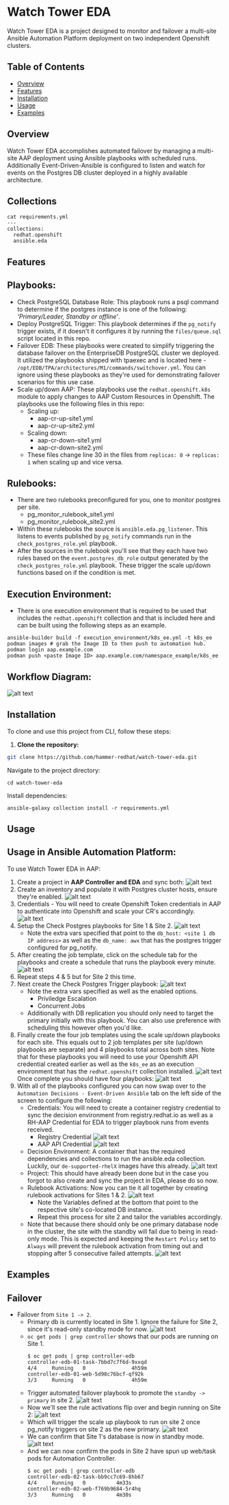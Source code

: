 # Watch Tower EDA

Watch Tower EDA is a project designed to monitor and failover a multi-site Ansible Automation Platform deployment on two independent Openshift clusters.

## Table of Contents

- [Overview](#overview)
- [Features](#features)
- [Installation](#installation)
- [Usage](#usage)
- [Examples](#examples)

## Overview

Watch Tower EDA accomplishes automated failover by managing a multi-site AAP deployment using Ansible playbooks with scheduled runs. Additionally Event-Driven-Ansible is configured to listen and watch for events on the Postgres DB cluster deployed in a highly available architecture. 

## Collections
```
cat requirements.yml
---
collections:
  redhat.openshift
  ansible.eda
```

## Features   
## Playbooks:
- Check PostgreSQL Database Role: This playbook runs a psql command to determine if the postgres instance is one of the following: _'Primary/Leader, Standby or offline'_.
- Deploy PostgreSQL Trigger: This playbook determines if the `pg_notify` trigger exists, if it doesn't it configures it by running the `files/queue.sql` script located in this repo. 
- Failover EDB: These playbooks were created to simplify triggering the database failover on the EnterpriseDB PostgreSQL cluster we deployed. It utilized the playbooks shipped with tpaexec and is located here - `/opt/EDB/TPA/architectures/M1/commands/switchover.yml`. You can ignore using these playbooks as they're used for demonstrating failover scenarios for this use case.
-  Scale up/down AAP: These playbooks use the `redhat.openshift.k8s` module to apply changes to AAP Custom Resources in Openshift. The playbooks use the following files in this repo:  
    - Scaling up:   
        - aap-cr-up-site1.yml  
        - aap-cr-up-site2.yml
    - Scaling down: 
        - aap-cr-down-site1.yml
        - aap-cr-down-site2.yml
    - These files change line 30 in the files from `replicas: 0` -> `replicas: 1` when scaling up and vice versa.  

## Rulebooks:
- There are two rulebooks preconfigured for you, one to monitor postgres per site. 
    - pg_monitor_rulebook_site1.yml
    - pg_monitor_rulebook_site2.yml
- Within these rulebooks the source is `ansible.eda.pg_listener`. This listens to events published by `pg_notify` commands run in the `check_postgres_role.yml` playbook. 
- After the sources in the rulebook you'll see that they each have two rules based on the `event.postgres_db_role` output generated by the `check_postgres_role.yml` playbook. These trigger the scale up/down functions based on if the condition is met. 

## Execution Environment:
- There is one execution environment that is required to be used that includes the `redhat.openshift` collection and that is included here and can be built using the following steps as an example. 
```
ansible-builder build -f execution_environment/k8s_ee.yml -t k8s_ee
podman images # grab the Image ID to then push to automation hub.
podman login aap.example.com
podman push <paste Image ID> aap.example.com/namespace_example/k8s_ee
```
## Workflow Diagram: 
![alt text](<screenshots/image (16).png>)

## Installation

To clone and use this project from CLI, follow these steps:

1. **Clone the repository:**

```bash
git clone https://github.com/hammer-redhat/watch-tower-eda.git
```
Navigate to the project directory:
```
cd watch-tower-eda
```
Install dependencies:
```
ansible-galaxy collection install -r requirements.yml
```
## Usage
## Usage in Ansible Automation Platform:
To use Watch Tower EDA in AAP:  

1. Create a project in **AAP Controller and EDA** and sync both:
![alt text](screenshots/image.png)
2. Create an inventory and populate it with Postgres cluster hosts, ensure they're enabled.
![alt text](screenshots/inventory.png)
3. Credentials - You will need to create Openshift Token credentials in AAP to authenticate into Openshift and scale your CR's accordingly.
![alt text](screenshots/credentials.png)
4. Setup the Check Postgres playbooks for Site 1 & Site 2. 
![alt text](screenshots/check_postgres.png)
    - Note the extra vars specified that point to the `db_host: <site 1 db IP address>` as well as the `db_name: awx` that has the postgres trigger configured for pg_notify. 
5. After creating the job template, click on the schedule tab for the playbooks and create a schedule that runs the playbook every minute. 
![alt text](screenshots/schedule.png)
6. Repeat steps 4 & 5 but for Site 2 this time. 
7. Next create the Check Postgres Trigger playbook:
![alt text](screenshots/check_trigger.png)
    - Note the extra vars specified as well as the enabled options.
        - Priviledge Escalation
        - Concurrent Jobs
    - Additionally with DB replication you should only need to target the primary initially with this playbook. You can also use preference with scheduling this however often you'd like. 
8. Finally create the four job templates using the scale up/down playbooks for each site. This equals out to 2 job templates per site (up/down playbooks are separate) and 4 playbooks total across both sites. Note that for these playbooks you will need to use your Openshift API credential created earlier as well as the `k8s_ee` as an execution environment that has the `redhat.openshift` collection installed. 
![alt text](screenshots/templates.png)
Once complete you should have four playbooks:
![alt text](screenshots/four_templates.png)
9. With all of the playbooks configured you can now swap over to the `Automation Decisions - Event-Driven Ansible` tab on the left side of the screen to configure the following:
    - Credentials: You will need to create a container registry credential to sync the decision environment from registry.redhat.io as well as a RH-AAP Credential for EDA to trigger playbook runs from events received. 
        - Registry Credential
        ![alt text](screenshots/regcred.png)
        - AAP API Credential
        ![alt text](screenshots/rhaapcred.png)
    - Decision Environment: A container that has the required dependencies and collections to run the ansible.eda collection. Luckily, our `de-supported-rhelX` images have this already. 
    ![alt text](screenshots/de-supported.png)
    - Project: This should have already been done but in the case you forgot to also create and sync the project in EDA, please do so now. 
    - Rulebook Activations: Now you can tie it all together by creating rulebook activations for Sites 1 & 2. 
    ![alt text](screenshots/rba.png)
        - Note the Variables defined at the bottom that point to the respective site's co-located DB instance. 
        - Repeat this process for site 2 and tailor the variables accordingly. 
    - Note that because there should only be one primary database node in the cluster, the site with the standby will fail due to being in read-only mode. This is expected and keeping the `Restart Policy` set to `Always` will prevent the rulebook activation from timing out and stopping after 5 consecutive failed attempts. 
    ![alt text](screenshots/rba2.png)

## Examples
## Failover
- Failover from `Site 1 -> 2`.
    - Primary db is currently located in Site 1. Ignore the failure for Site 2, since it's read-only standby mode for now.
    ![alt text](screenshots/failover1.png)
    - `oc get pods | grep controller` shows that our pods are running on Site 1. 
        ```
        $ oc get pods | grep controller-edb
        controller-edb-01-task-7bbd7c7f6d-9xxqd                           4/4     Running   0               4h59m
        controller-edb-01-web-5d98c76bcf-qf92k                            3/3     Running   0               4h59m
        ```
    - Trigger automated failover playbook to promote the `standby -> primary` in site 2. 
    ![alt text](screenshots/failover2.png)
    - Now we'll see the rule activations flip over and begin running on Site 2:
    ![alt text](screenshots/failover3.png)
    - Which will trigger the scale up playbook to run on site 2 once pg_notify triggers on site 2 as the new primary.
    ![alt text](screenshots/failover4.png)
    - We can confirm that Site 1's database is now in standby mode.
    ![alt text](screenshots/failover5.png)
    - And we can now confirm the pods in Site 2 have spun up web/task pods for Automation Controller. 
        ```
        $ oc get pods | grep controller-edb
        controller-edb-02-task-bb9cc7c69-8hb67                            4/4     Running   0          4m33s
        controller-edb-02-web-f769b9684-5r4hq                             3/3     Running   0          4m30s
        ```
        